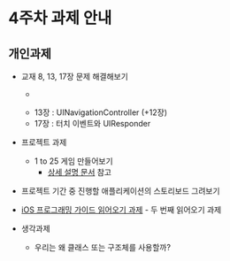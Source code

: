 # 4주차 과제 안내

## 개인과제

* 교재 8, 13, 17장 문제 해결해보기 
	* ~~~8장 : 애니메이션 제어~~~  [완료](https://github.com/iluvdadong/boostcamp_iOS_dadong/tree/master/week1/Quiz) (Next Question 라벨이 사라지는 문제 해결해야함)
	* 13장 : UINavigationController (+12장)
	* 17장 : 터치 이벤트와 UIResponder
	
* 프로젝트 과제
	* 1 to 25 게임 만들어보기 
		* [상세 설명 문서](project_description/OneToTwentyFive.md) 참고
	
* 프로젝트 기간 중 진행할 애플리케이션의 스토리보드 그려보기
* [iOS 프로그래밍 가이드 읽어오기 과제](reading/ios_reading_assignment_prog_guide_2.pdf) - 두 번째 읽어오기 과제

* 생각과제
	* 우리는 왜 클래스 또는 구조체를 사용할까?
